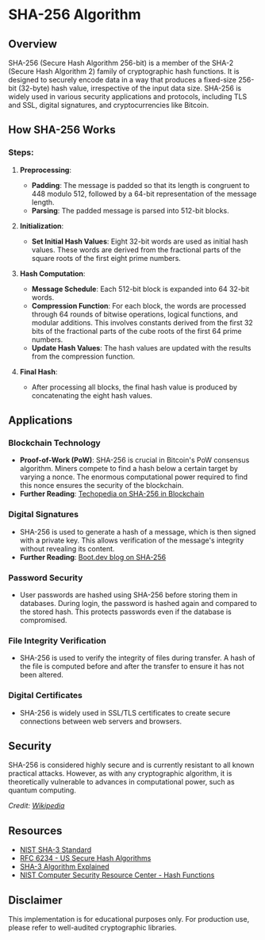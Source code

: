 # SHA-256 Algorithm

## Overview

SHA-256 (Secure Hash Algorithm 256-bit) is a member of the SHA-2 (Secure Hash Algorithm 2) family of cryptographic hash functions. It is designed to securely encode data in a way that produces a fixed-size 256-bit (32-byte) hash value, irrespective of the input data size. SHA-256 is widely used in various security applications and protocols, including TLS and SSL, digital signatures, and cryptocurrencies like Bitcoin.

## How SHA-256 Works

### Steps:

1. **Preprocessing**:
   - **Padding**: The message is padded so that its length is congruent to 448 modulo 512, followed by a 64-bit representation of the message length.
   - **Parsing**: The padded message is parsed into 512-bit blocks.

2. **Initialization**:
   - **Set Initial Hash Values**: Eight 32-bit words are used as initial hash values. These words are derived from the fractional parts of the square roots of the first eight prime numbers.

3. **Hash Computation**:
   - **Message Schedule**: Each 512-bit block is expanded into 64 32-bit words.
   - **Compression Function**: For each block, the words are processed through 64 rounds of bitwise operations, logical functions, and modular additions. This involves constants derived from the first 32 bits of the fractional parts of the cube roots of the first 64 prime numbers.
   - **Update Hash Values**: The hash values are updated with the results from the compression function.

4. **Final Hash**:
   - After processing all blocks, the final hash value is produced by concatenating the eight hash values.

## Applications

### Blockchain Technology
- **Proof-of-Work (PoW)**: SHA-256 is crucial in Bitcoin's PoW consensus algorithm. Miners compete to find a hash below a certain target by varying a nonce. The enormous computational power required to find this nonce ensures the security of the blockchain.
- **Further Reading**: [Techopedia on SHA-256 in Blockchain](https://www.techopedia.com/what-is-sha-256/how-it-works-in-blockchain-cryptography)

### Digital Signatures
- SHA-256 is used to generate a hash of a message, which is then signed with a private key. This allows verification of the message's integrity without revealing its content.
- **Further Reading**: [Boot.dev blog on SHA-256](https://blog.boot.dev/cryptography/sha-256)

### Password Security
- User passwords are hashed using SHA-256 before storing them in databases. During login, the password is hashed again and compared to the stored hash. This protects passwords even if the database is compromised.

### File Integrity Verification
- SHA-256 is used to verify the integrity of files during transfer. A hash of the file is computed before and after the transfer to ensure it has not been altered.

### Digital Certificates
- SHA-256 is widely used in SSL/TLS certificates to create secure connections between web servers and browsers.

## Security
SHA-256 is considered highly secure and is currently resistant to all known practical attacks. However, as with any cryptographic algorithm, it is theoretically vulnerable to advances in computational power, such as quantum computing.

*Credit: [Wikipedia](https://en.wikipedia.org/wiki/SHA-2)*

## Resources

- [NIST SHA-3 Standard](https://nvlpubs.nist.gov/nistpubs/FIPS/NIST.FIPS.202.pdf)
- [RFC 6234 - US Secure Hash Algorithms](https://tools.ietf.org/html/rfc6234)
- [SHA-3 Algorithm Explained](https://keccak.team/keccak.html)
- [NIST Computer Security Resource Center - Hash Functions](https://csrc.nist.gov/projects/hash-functions)

## Disclaimer

This implementation is for educational purposes only. For production use, please refer to well-audited cryptographic libraries.